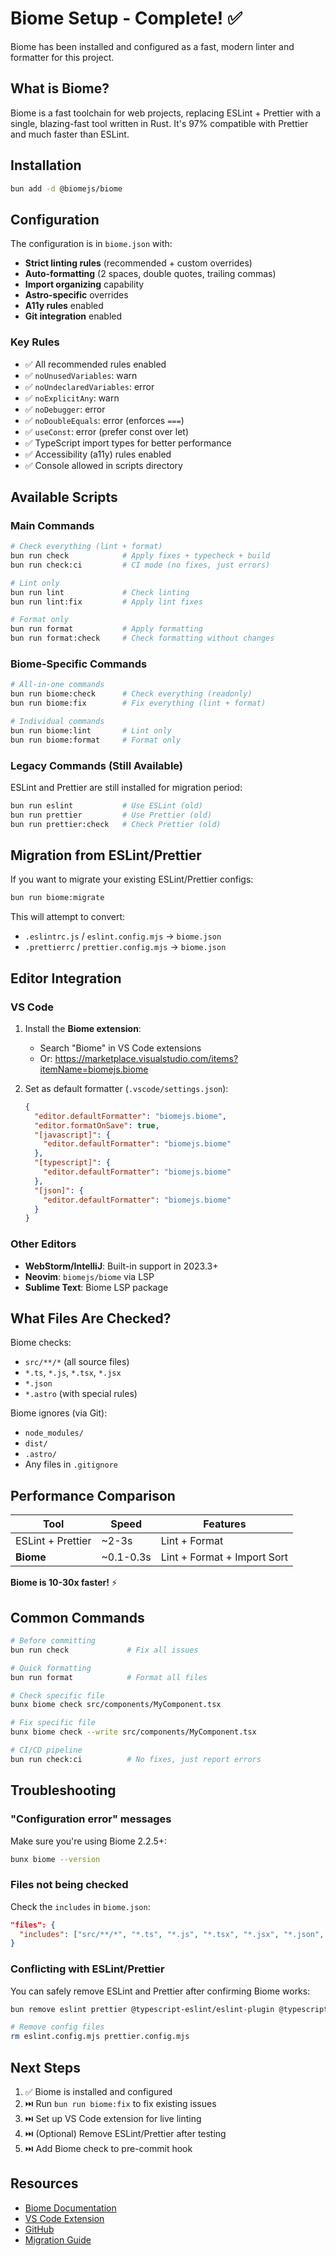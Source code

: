 # Biome Setup - Complete! ✅

Biome has been installed and configured as a fast, modern linter and formatter for this project.

## What is Biome?

Biome is a fast toolchain for web projects, replacing ESLint + Prettier with a single, blazing-fast tool written in Rust. It's 97% compatible with Prettier and much faster than ESLint.

## Installation

```bash
bun add -d @biomejs/biome
```

## Configuration

The configuration is in `biome.json` with:

- **Strict linting rules** (recommended + custom overrides)
- **Auto-formatting** (2 spaces, double quotes, trailing commas)
- **Import organizing** capability
- **Astro-specific** overrides
- **A11y rules** enabled
- **Git integration** enabled

### Key Rules

- ✅ All recommended rules enabled
- ✅ `noUnusedVariables`: warn
- ✅ `noUndeclaredVariables`: error  
- ✅ `noExplicitAny`: warn
- ✅ `noDebugger`: error
- ✅ `noDoubleEquals`: error (enforces `===`)
- ✅ `useConst`: error (prefer const over let)
- ✅ TypeScript import types for better performance
- ✅ Accessibility (a11y) rules enabled
- ✅ Console allowed in scripts directory

## Available Scripts

### Main Commands

```bash
# Check everything (lint + format)
bun run check            # Apply fixes + typecheck + build
bun run check:ci         # CI mode (no fixes, just errors)

# Lint only
bun run lint             # Check linting
bun run lint:fix         # Apply lint fixes

# Format only
bun run format           # Apply formatting
bun run format:check     # Check formatting without changes
```

### Biome-Specific Commands

```bash
# All-in-one commands
bun run biome:check      # Check everything (readonly)
bun run biome:fix        # Fix everything (lint + format)

# Individual commands
bun run biome:lint       # Lint only
bun run biome:format     # Format only
```

### Legacy Commands (Still Available)

ESLint and Prettier are still installed for migration period:

```bash
bun run eslint           # Use ESLint (old)
bun run prettier         # Use Prettier (old)
bun run prettier:check   # Check Prettier (old)
```

## Migration from ESLint/Prettier

If you want to migrate your existing ESLint/Prettier configs:

```bash
bun run biome:migrate
```

This will attempt to convert:
- `.eslintrc.js` / `eslint.config.mjs` → `biome.json`
- `.prettierrc` / `prettier.config.mjs` → `biome.json`

## Editor Integration

### VS Code

1. Install the **Biome extension**:
   - Search "Biome" in VS Code extensions
   - Or: https://marketplace.visualstudio.com/items?itemName=biomejs.biome

2. Set as default formatter (`.vscode/settings.json`):
   ```json
   {
     "editor.defaultFormatter": "biomejs.biome",
     "editor.formatOnSave": true,
     "[javascript]": {
       "editor.defaultFormatter": "biomejs.biome"
     },
     "[typescript]": {
       "editor.defaultFormatter": "biomejs.biome"
     },
     "[json]": {
       "editor.defaultFormatter": "biomejs.biome"
     }
   }
   ```

### Other Editors

- **WebStorm/IntelliJ**: Built-in support in 2023.3+
- **Neovim**: `biomejs/biome` via LSP
- **Sublime Text**: Biome LSP package

## What Files Are Checked?

Biome checks:
- `src/**/*` (all source files)
- `*.ts`, `*.js`, `*.tsx`, `*.jsx`
- `*.json`
- `*.astro` (with special rules)

Biome ignores (via Git):
- `node_modules/`
- `dist/`
- `.astro/`
- Any files in `.gitignore`

## Performance Comparison

| Tool | Speed | Features |
|------|-------|----------|
| ESLint + Prettier | ~2-3s | Lint + Format |
| **Biome** | ~0.1-0.3s | Lint + Format + Import Sort |

**Biome is 10-30x faster!** ⚡

## Common Commands

```bash
# Before committing
bun run check             # Fix all issues

# Quick formatting
bun run format            # Format all files

# Check specific file
bunx biome check src/components/MyComponent.tsx

# Fix specific file
bunx biome check --write src/components/MyComponent.tsx

# CI/CD pipeline
bun run check:ci          # No fixes, just report errors
```

## Troubleshooting

### "Configuration error" messages

Make sure you're using Biome 2.2.5+:
```bash
bunx biome --version
```

### Files not being checked

Check the `includes` in `biome.json`:
```json
"files": {
  "includes": ["src/**/*", "*.ts", "*.js", "*.tsx", "*.jsx", "*.json", "*.astro"]
}
```

### Conflicting with ESLint/Prettier

You can safely remove ESLint and Prettier after confirming Biome works:

```bash
bun remove eslint prettier @typescript-eslint/eslint-plugin @typescript-eslint/parser eslint-plugin-astro eslint-config-prettier prettier-plugin-astro

# Remove config files
rm eslint.config.mjs prettier.config.mjs
```

## Next Steps

1. ✅ Biome is installed and configured
2. ⏭️  Run `bun run biome:fix` to fix existing issues
3. ⏭️  Set up VS Code extension for live linting
4. ⏭️  (Optional) Remove ESLint/Prettier after testing
5. ⏭️  Add Biome check to pre-commit hook

## Resources

- [Biome Documentation](https://biomejs.dev)
- [VS Code Extension](https://marketplace.visualstudio.com/items?itemName=biomejs.biome)
- [GitHub](https://github.com/biomejs/biome)
- [Migration Guide](https://biomejs.dev/guides/migrate-eslint-prettier/)

